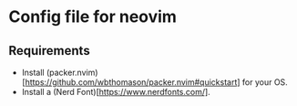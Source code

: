# Config file for neovim

## Requirements
- Install (packer.nvim)[https://github.com/wbthomason/packer.nvim#quickstart] for your OS.
- Install a (Nerd Font)[https://www.nerdfonts.com/].



